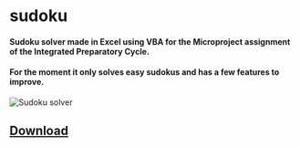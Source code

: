 # sudoku
#### Sudoku solver made in Excel using VBA for the Microproject assignment of the Integrated Preparatory Cycle.

#### For the moment it only solves easy sudokus and has a few features to improve.


![Sudoku solver](http://i.imgur.com/STTqV2X.png)

## [Download](https://www.dropbox.com/s/skzatflfjlc98s5/sudoku1.5.xlsm?dl=0)
